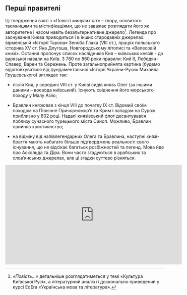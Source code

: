 Перші правителі
---------------

Ці твердження взяті з *«Повісті минулих літ»* – твору, оповитого
таємницями та містифікаціями, що не заважає розглядати його як
авторитетне і часом навіть безальтернативне джерело[^1]. Легенда про
заснування Києва приводиться і в інших стародавніх джерелах: вірменській
«Історії Тарона» Зеноба Глака (VIII ст.), працях польського історика XV
ст. Яна Длугоша, Новгородському літописі та «Велесовій книзі». Остання
пропонує список наслідників Кия – київських князів - до варязької навали
на Київ. З 780 по 860 роки правили: Кий ІІ, Лебедян-Славер, Варен та Сережень. Проте загальноприйнята картина (будемо відштовхуватися від
фундаментальної «Історії України-Руси» Михайла Грушевського) виглядає
так:

-   після Кия, у середині VIІI ст. у Києві сидів князь Олег (за іншими
    даними – воєвода київський). Існують свідчення його морського походу
    у Малу Азію;

-   Бравлин князював з кінця VIII до початку IX ст. Відомий своїм
    походом на Північне Причорномор’я та Крим і нападом на Сурож
    приблизно у 802 році. Надалі князівський флот десантувався поблизу
    сучасного турецького міста Синоп. Можливо, Бравлин прийняв християнство;

-   на відміну від напівлегендарних Олега та Бравлина, наступні князі-браття мають набагато більше підтверджень реальності свого існування, що не відсікає багатьох розбіжностей та легенд. Мова йде про Аскольда та Діра. Вони часто згадуються в арабських та слов’янських джерелах, але ці згадки суттєво різняться.

<div class="space">
<div class="fluidMedia">
<iframe align="center" width="560" height="315" src="https://www.youtube.com/embed/uTD1r_YADdQ" frameborder="0" allowfullscreen></iframe>
</div>
<div class="popup">
</div>
</div>



[^1]: *«Повість...»* детальніше розглядатиметься у темі «Культура Київської Русі», а літературний аналіз її досконально приведений у курсі EdEra «Українська мова та література».